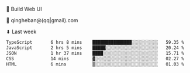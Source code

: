 🧙 Build Web UI

📧 qingheban@(qq|gmail).com

⬇ Last week

<!--START_SECTION:waka-->

```txt
TypeScript       6 hrs 8 mins    ███████████████░░░░░░░░░░   59.35 %
JavaScript       2 hrs 5 mins    █████░░░░░░░░░░░░░░░░░░░░   20.24 %
JSON             1 hr 37 mins    ████░░░░░░░░░░░░░░░░░░░░░   15.71 %
CSS              14 mins         ▓░░░░░░░░░░░░░░░░░░░░░░░░   02.27 %
HTML             6 mins          ▒░░░░░░░░░░░░░░░░░░░░░░░░   01.03 %
```

<!--END_SECTION:waka-->

<!--
**banqinghe/banqinghe** is a ✨ _special_ ✨ repository because its `README.md` (this file) appears on your GitHub profile.

Here are some ideas to get you started:

- 🔭 I’m currently working on ...
- 🌱 I’m currently learning ...
- 👯 I’m looking to collaborate on ...
- 🤔 I’m looking for help with ...
- 💬 Ask me about ...
- 📫 How to reach me: ...
- 😄 Pronouns: ...
- ⚡ Fun fact: ...
-->
